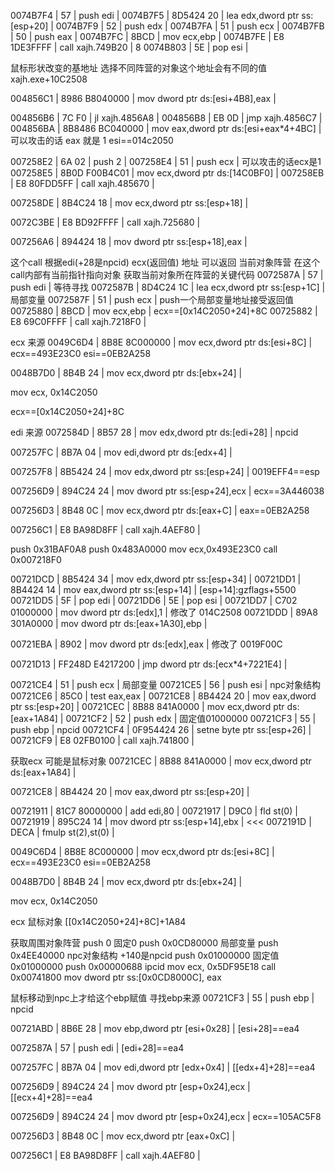 0074B7F4 | 57                       | push edi                                |
0074B7F5 | 8D5424 20                | lea edx,dword ptr ss:[esp+20]           |
0074B7F9 | 52                       | push edx                                |
0074B7FA | 51                       | push ecx                                | 
0074B7FB | 50                       | push eax                                |
0074B7FC | 8BCD                     | mov ecx,ebp                             |
0074B7FE | E8 1DE3FFFF              | call xajh.749B20                        | 8
0074B803 | 5E                       | pop esi                                 | 

鼠标形状改变的基地址  选择不同阵营的对象这个地址会有不同的值
xajh.exe+10C2508

004856C1 | 8986 B8040000            | mov dword ptr ds:[esi+4B8],eax          | 


004856B6 | 7C F0                    | jl xajh.4856A8                          |
004856B8 | EB 0D                    | jmp xajh.4856C7                         |
004856BA | 8B8486 BC040000          | mov eax,dword ptr ds:[esi+eax*4+4BC]    | 可以攻击的话 eax 就是 1  esi==014c2050


007258E2 | 6A 02                    | push 2                                  |
007258E4 | 51                       | push ecx                                | 可以攻击的话ecx是1
007258E5 | 8B0D F00B4C01            | mov ecx,dword ptr ds:[14C0BF0]          |
007258EB | E8 80FDD5FF              | call xajh.485670                        |


007258DE | 8B4C24 18                | mov ecx,dword ptr ss:[esp+18]           |


0072C3BE | E8 BD92FFFF              | call xajh.725680                        |

007256A6 | 894424 18                | mov dword ptr ss:[esp+18],eax           |

这个call 根据edi(+28是npcid) ecx(返回值) 地址 可以返回 当前对象阵营
在这个call内部有当前指针指向对象 获取当前对象所在阵营的关键代码
0072587A | 57                       | push edi                                | 等待寻找
0072587B | 8D4C24 1C                | lea ecx,dword ptr ss:[esp+1C]           | 局部变量
0072587F | 51                       | push ecx                                | push一个局部变量地址接受返回值
00725880 | 8BCD                     | mov ecx,ebp                             | ecx==[0x14C2050+24]+8C
00725882 | E8 69C0FFFF              | call xajh.7218F0                        |

ecx 来源
0049C6D4 | 8B8E 8C000000            | mov ecx,dword ptr ds:[esi+8C]           | ecx==493E23C0 esi==0EB2A258

0048B7D0 | 8B4B 24                  | mov ecx,dword ptr ds:[ebx+24]           |

mov ecx, 0x14C2050

ecx==[0x14C2050+24]+8C

edi 来源
0072584D | 8B57 28                  | mov edx,dword ptr ds:[edi+28]           | npcid

007257FC | 8B7A 04                  | mov edi,dword ptr ds:[edx+4]            | 

007257F8 | 8B5424 24                | mov edx,dword ptr ss:[esp+24]           | 0019EFF4==esp

007256D9 | 894C24 24                | mov dword ptr ss:[esp+24],ecx           | ecx==3A446038

007256D3 | 8B48 0C                  | mov ecx,dword ptr ds:[eax+C]            | eax==0EB2A258

007256C1 | E8 BA98D8FF              | call xajh.4AEF80                        |

push 0x31BAF0A8
push 0x483A0000
mov ecx,0x493E23C0
call 0x007218F0

00721DCD | 8B5424 34                | mov edx,dword ptr ss:[esp+34]           |
00721DD1 | 8B4424 14                | mov eax,dword ptr ss:[esp+14]           | [esp+14]:gzflags+5500
00721DD5 | 5F                       | pop edi                                 |
00721DD6 | 5E                       | pop esi                                 |
00721DD7 | C702 01000000            | mov dword ptr ds:[edx],1                | 修改了 014C2508
00721DDD | 89A8 301A0000            | mov dword ptr ds:[eax+1A30],ebp         |

00721EBA | 8902                     | mov dword ptr ds:[edx],eax              | 修改了 0019F00C


00721D13 | FF248D E4217200          | jmp dword ptr ds:[ecx*4+7221E4]         |



00721CE4 | 51                       | push ecx                                | 局部变量
00721CE5 | 56                       | push esi                                | npc对象结构
00721CE6 | 85C0                     | test eax,eax                            |
00721CE8 | 8B4424 20                | mov eax,dword ptr ss:[esp+20]           |
00721CEC | 8B88 841A0000            | mov ecx,dword ptr ds:[eax+1A84]         |
00721CF2 | 52                       | push edx                                | 固定值01000000
00721CF3 | 55                       | push ebp                                | npcid
00721CF4 | 0F954424 26              | setne byte ptr ss:[esp+26]              |
00721CF9 | E8 02FB0100              | call xajh.741800                        |


获取ecx  可能是鼠标对象
00721CEC | 8B88 841A0000            | mov ecx,dword ptr ds:[eax+1A84]         |

00721CE8 | 8B4424 20                | mov eax,dword ptr ss:[esp+20]           |

00721911 | 81C7 80000000            | add edi,80                              |
00721917 | D9C0                     | fld st(0)                               |
00721919 | 895C24 14                | mov dword ptr ss:[esp+14],ebx           | <<<
0072191D | DECA                     | fmulp st(2),st(0)                       |

0049C6D4 | 8B8E 8C000000            | mov ecx,dword ptr ds:[esi+8C]           | ecx==493E23C0 esi==0EB2A258

0048B7D0 | 8B4B 24                  | mov ecx,dword ptr ds:[ebx+24]           |

mov ecx, 0x14C2050

ecx  鼠标对象
[[0x14C2050+24]+8C]+1A84 

获取周围对象阵营
push 0          固定0
push 0x0CD80000 局部变量
push 0x4EE40000 npc对象结构  +140是npcid
push 0x01000000 固定值 0x01000000
push 0x00000688 ipcid
mov ecx, 0x5DF95E18
call 0x00741800
mov dword ptr ss:[0x0CD8000C], eax


鼠标移动到npc上才给这个ebp赋值  寻找ebp来源 
00721CF3        | 55                       | push ebp                            | npcid

00721ABD        | 8B6E 28                  | mov ebp,dword ptr [esi+0x28]        | [esi+28]==ea4

0072587A        | 57                       | push edi                            | [edi+28]==ea4

007257FC  | 8B7A 04                  | mov edi,dword ptr [edx+0x4]         | [[edx+4]+28]==ea4

007256D9  | 894C24 24                | mov dword ptr [esp+0x24],ecx        | [[ecx+4]+28]==ea4

007256D9  | 894C24 24                | mov dword ptr [esp+0x24],ecx        | ecx==105AC5F8

007256D3  | 8B48 0C                  | mov ecx,dword ptr [eax+0xC]         |

007256C1  | E8 BA98D8FF              | call xajh.4AEF80                    |